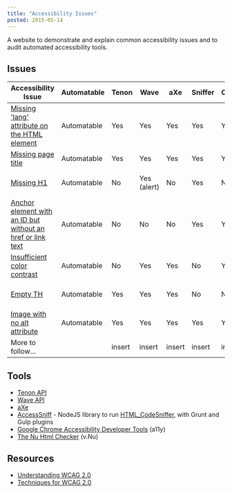 ```yaml
---
title: "Accessibility Issues"
posted: 2015-05-14
---
```


A website to demonstrate and explain common accessibility issues
and to audit automated accessibility tools.

## Issues
<table>
<thead>
<tr>
<th scope="col">Accessibility Issue</th>
<th scope="col">Automatable</th>
<th scope="col">Tenon</th>
<th scope="col">Wave</th>
<th scope="col">aXe</th>
<th scope="col">Sniffer</th>
<th scope="col">Chrome</th>
<th scope="col">v.Nu</th>
<th scope="col">WCAG 2.0</th>
<th scope="col">Info</th>
</tr>
</thead>
<tbody>
<tr>
<td><a href="/accessibility-issues/missing-lang.html">Missing &#39;lang&#39; attribute on the HTML element</a></td>
<td>Automatable</td>
<td class="tool-result tool-result--tenon yes">Yes</td>
<td class="tool-result tool-result--wave yes">Yes</td>
<td class="tool-result tool-result--axe yes">Yes</td>
<td class="tool-result tool-result--codesniffer yes">Yes</td>
<td class="tool-result tool-result--chrome yes">Yes</td>
<td class="tool-result tool-result--vnu no">No</td>
<td><a href="http://www.w3.org/TR/UNDERSTANDING-WCAG20/meaning-doc-lang-id.html">3.1.1 Language of Page</a></td>
<td><a href="http://www.w3.org/TR/WCAG20-TECHS/H57.html">H57</a></td>
</tr>
<tr>
<td><a href="/accessibility-issues/missing-title.html">Missing page title</a></td>
<td>Automatable</td>
<td class="tool-result tool-result--tenon yes">Yes</td>
<td class="tool-result tool-result--wave yes">Yes</td>
<td class="tool-result tool-result--axe yes">Yes</td>
<td class="tool-result tool-result--codesniffer yes">Yes</td>
<td class="tool-result tool-result--chrome yes">Yes</td>
<td class="tool-result tool-result--vnu yes">Yes</td>
<td><a href="http://www.w3.org/TR/UNDERSTANDING-WCAG20/navigation-mechanisms-title.html">2.4.2 Page Titled</a></td>
<td><a href="http://www.w3.org/TR/WCAG20-TECHS/H25.html">H25</a></td>
</tr>
<tr>
<td><a href="/accessibility-issues/missing-h1.html">Missing H1</a></td>
<td>Automatable</td>
<td class="tool-result tool-result--tenon no">No</td>
<td class="tool-result tool-result--wave alert">Yes (alert)</td>
<td class="tool-result tool-result--axe no">No</td>
<td class="tool-result tool-result--codesniffer yes">Yes</td>
<td class="tool-result tool-result--chrome no">No</td>
<td class="tool-result tool-result--vnu no">No</td>
<td><a href="http://www.w3.org/TR/UNDERSTANDING-WCAG20/content-structure-separation-programmatic.html">1.3.1 Info and Relationships</a></td>
<td><a href="http://www.w3.org/TR/WCAG20-TECHS/G141.html">G141</a></td>
</tr>
<tr>
<td><a href="/accessibility-issues/anchor-with-id-no-href-or-text.html">Anchor element with an ID but without an href or link text</a></td>
<td>Automatable</td>
<td class="tool-result tool-result--tenon no">No</td>
<td class="tool-result tool-result--wave no">No</td>
<td class="tool-result tool-result--axe no">No</td>
<td class="tool-result tool-result--codesniffer yes">Yes</td>
<td class="tool-result tool-result--chrome yes">Yes</td>
<td class="tool-result tool-result--vnu no">No</td>
<td><a href="http://www.w3.org/TR/UNDERSTANDING-WCAG20/ensure-compat-rsv.html">4.1.2 Name, Role, Value</a></td>
<td><a href="http://www.w3.org/TR/WCAG20-TECHS/H91.html">H91</a></td>
</tr>
<tr>
<td><a href="/accessibility-issues/insufficient-color-contrast.html">Insufficient color contrast</a></td>
<td>Automatable</td>
<td class="tool-result tool-result--tenon no">No</td>
<td class="tool-result tool-result--wave yes">Yes</td>
<td class="tool-result tool-result--axe yes">Yes</td>
<td class="tool-result tool-result--codesniffer no">No</td>
<td class="tool-result tool-result--chrome yes">Yes</td>
<td class="tool-result tool-result--vnu no">No</td>
<td><a href="http://www.w3.org/TR/UNDERSTANDING-WCAG20/visual-audio-contrast-contrast.html">1.4.3 Contrast (Minimum)</a></td>
<td><a href="http://www.w3.org/TR/WCAG20-TECHS/G18.html">G18</a></td>
</tr>
<tr>
<td><a href="/accessibility-issues/empty-th.html">Empty TH</a></td>
<td>Automatable</td>
<td class="tool-result tool-result--tenon yes">Yes</td>
<td class="tool-result tool-result--wave yes">Yes</td>
<td class="tool-result tool-result--axe yes">Yes</td>
<td class="tool-result tool-result--codesniffer no">No</td>
<td class="tool-result tool-result--chrome no">No</td>
<td class="tool-result tool-result--vnu no">no</td>
<td><a href="http://www.w3.org/TR/UNDERSTANDING-WCAG20/content-structure-separation-programmatic.html">1.3.1 Info and Relationships</a></td>
<td></td>
</tr>
<tr>
<td><a href="/accessibility-issues/image-no-alt.html">Image with no alt attribute</a></td>
<td>Automatable</td>
<td class="tool-result tool-result--tenon yes">Yes</td>
<td class="tool-result tool-result--wave yes">Yes</td>
<td class="tool-result tool-result--axe yes">Yes</td>
<td class="tool-result tool-result--codesniffer yes">Yes</td>
<td class="tool-result tool-result--chrome yes">Yes</td>
<td class="tool-result tool-result--vnu yes">Yes</td>
<td><a href="http://www.w3.org/TR/UNDERSTANDING-WCAG20/text-equiv-all.html">1.1.1 Non-text Content</a></td>
<td></td>
</tr>
<tr>
<!-- <td><a href="/accessibility-issues/">insert</a></td> -->
<td>More to follow...</td>
<td></td>
<td class="tool-result tool-result--tenon insert">insert</td>
<td class="tool-result tool-result--wave insert">insert</td>
<td class="tool-result tool-result--axe insert">insert</td>
<td class="tool-result tool-result--codesniffer insert">insert</td>
<td class="tool-result tool-result--chrome insert">insert</td>
<td class="tool-result tool-result--vnu insert">insert</td>
<td></td>
<td></td>
</tr>
</tbody>
</table>

## Tools
* [Tenon API](http://tenon.io/)
* [Wave API](http://wave.webaim.org/api/)
* [aXe](http://www.deque.com/products/axe/)
* [AccessSniff](https://github.com/yargalot/AccessSniff) - NodeJS library to run [HTML_CodeSniffer](http://squizlabs.github.io/HTML_CodeSniffer/), with Grunt and Gulp plugins
* [Google Chrome Accessibility Developer Tools](http://addyosmani.github.io/a11y/) (a11y)
* [The Nu Html Checker](https://validator.github.io/validator/) (v.Nu)


## Resources
* [Understanding WCAG 2.0](http://www.w3.org/TR/UNDERSTANDING-WCAG20/Overview.html)
* [Techniques for WCAG 2.0](http://www.w3.org/TR/WCAG20-TECHS/Overview.html)